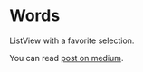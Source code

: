 # Words

ListView with a favorite selection.

You can read [post on medium](https://medium.com/@castellano.mariano/create-a-favorite-selection-on-listview-using-flutter-fc40d3211aeb).

